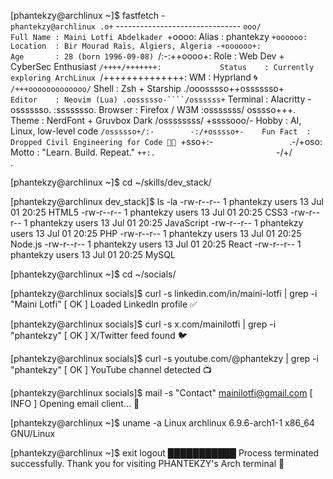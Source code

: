 [phantekzy@archlinux ~]$ fastfetch
                   -`                   phantekzy@archlinux
                  .o+`                  -------------------------------
                 `ooo/                  Full Name : Maini Lotfi Abdelkader
                `+oooo:                 Alias     : phantekzy
               `+oooooo:                Location  : Bir Mourad Raïs, Algiers, Algeria
               -+oooooo+:               Age       : 28 (born 1996-09-08)
             `/:-:++oooo+:              Role      : Web Dev + CyberSec Enthusiast
            `/++++/+++++++:             Status    : Currently exploring ArchLinux
           `/++++++++++++++:            WM        : Hyprland 🌀
          `/+++ooooooooooooo/`          Shell     : Zsh + Starship
         ./ooosssso++osssssso+`         Editor    : Neovim (Lua)
        .oossssso-````/ossssss+`        Terminal  : Alacritty
       -osssssso.      :ssssssso.       Browser   : Firefox / W3M
      :osssssss/        osssso+++.      Theme     : NerdFont + Gruvbox Dark
     /ossssssss/        +ssssooo/-      Hobby     : AI, Linux, low-level code
   `/ossssso+/:-        -:/+osssso+-    Fun Fact  : Dropped Civil Engineering for Code 👨‍💻
  `+sso+:-`                 `.-/+oso:    Motto     : "Learn. Build. Repeat."
 `++:.                           `-/+/   
 .`                                 `

[phantekzy@archlinux ~]$ cd ~/skills/dev_stack/

[phantekzy@archlinux dev_stack]$ ls -la
-rw-r--r-- 1 phantekzy users   13 Jul 01 20:25 HTML5
-rw-r--r-- 1 phantekzy users   13 Jul 01 20:25 CSS3
-rw-r--r-- 1 phantekzy users   13 Jul 01 20:25 JavaScript
-rw-r--r-- 1 phantekzy users   13 Jul 01 20:25 PHP
-rw-r--r-- 1 phantekzy users   13 Jul 01 20:25 Node.js
-rw-r--r-- 1 phantekzy users   13 Jul 01 20:25 React
-rw-r--r-- 1 phantekzy users   13 Jul 01 20:25 MySQL

[phantekzy@archlinux ~]$ cd ~/socials/

[phantekzy@archlinux socials]$ curl -s linkedin.com/in/maini-lotfi | grep -i "Maini Lotfi"
[ OK ] Loaded LinkedIn profile ✅

[phantekzy@archlinux socials]$ curl -s x.com/mainilotfi | grep -i "phantekzy"
[ OK ] X/Twitter feed found 🐦

[phantekzy@archlinux socials]$ curl -s youtube.com/@phantekzy | grep -i "phantekzy"
[ OK ] YouTube channel detected 📺

[phantekzy@archlinux socials]$ mail -s "Contact" mainilotfi@gmail.com
[ INFO ] Opening email client... 📧

[phantekzy@archlinux ~]$ uname -a
Linux archlinux 6.9.6-arch1-1 x86_64 GNU/Linux

[phantekzy@archlinux ~]$ exit
logout
███████████ Process terminated successfully.
Thank you for visiting PHANTEKZY's Arch terminal 🐧
